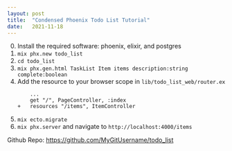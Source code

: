 ```yaml
---
layout: post
title:  "Condensed Phoenix Todo List Tutorial"
date:   2021-11-18
---
```


0. Install the required software: phoenix, elixir, and postgres
1. `mix phx.new todo_list`
2. `cd todo_list `
3. `mix phx.gen.html TaskList Item items description:string complete:boolean`
4. Add the resource to your browser scope in `lib/todo_list_web/router.ex`
    ```
        ...
        get "/", PageController, :index
    +   resources "/items", ItemController
    ```
5. `mix ecto.migrate` 
6. `mix phx.server` and navigate to `http://localhost:4000/items`

Github Repo: https://github.com/MyGitUsername/todo_list
